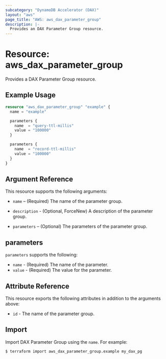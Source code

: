 ```yaml
---
subcategory: "DynamoDB Accelerator (DAX)"
layout: "aws"
page_title: "AWS: aws_dax_parameter_group"
description: |-
  Provides an DAX Parameter Group resource.
---
```


# Resource: aws_dax_parameter_group

Provides a DAX Parameter Group resource.

## Example Usage

```terraform
resource "aws_dax_parameter_group" "example" {
  name = "example"

  parameters {
    name  = "query-ttl-millis"
    value = "100000"
  }

  parameters {
    name  = "record-ttl-millis"
    value = "100000"
  }
}
```

## Argument Reference

This resource supports the following arguments:

* `name` – (Required) The name of the parameter group.

* `description` - (Optional, ForceNew) A description of the parameter group.

* `parameters` – (Optional) The parameters of the parameter group.

## parameters

`parameters` supports the following:

* `name` - (Required) The name of the parameter.
* `value` - (Required) The value for the parameter.

## Attribute Reference

This resource exports the following attributes in addition to the arguments above:

* `id` - The name of the parameter group.

## Import

Import DAX Parameter Group using the `name`. For example:

```
$ terraform import aws_dax_parameter_group.example my_dax_pg
```

